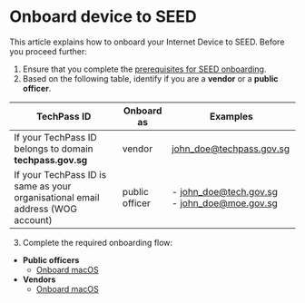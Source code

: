 # Onboard device to SEED

<!-- **IMPORTANT: This page is linked in the TechPass portal-Register Intune Device ID, so please DO NOT RENAME this file. -->

This article explains how to onboard your Internet Device to SEED. Before you proceed further:


1. Ensure that you complete the [prerequisites for SEED onboarding](prerequisites-for-onboarding).
2. Based on the following table, identify if you are a **vendor** or a **public officer**. 

| TechPass ID| Onboard as | <div style="width:210px">Examples</div> |
| ---- | ---- | ----|
| If your TechPass ID belongs to domain **techpass.gov.sg** | vendor | john_doe@techpass.gov.sg |
| If your TechPass ID is same as your organisational email address (WOG account) | public officer | - john_doe@tech.gov.sg<br>- john_doe@moe.gov.sg |

<!--
| User| Description | <div style="width:210px">Examples</div> |
|----| ------------- |:-------------:|
| **Vendor** | a) Users whose organisational email address belong to any of the following email domains:<br>&nbsp;&nbsp;&nbsp;&nbsp;&nbsp;&nbsp;&nbsp;&nbsp;- dsta.gov.sg<br>&nbsp;&nbsp;&nbsp;&nbsp;&nbsp;&nbsp;&nbsp;&nbsp;- dsta-wog.gov.sg<br>&nbsp;&nbsp;&nbsp;&nbsp;&nbsp;&nbsp;&nbsp;&nbsp;- mindef.gov.sg<br>&nbsp;&nbsp;&nbsp;&nbsp;&nbsp;&nbsp;&nbsp;&nbsp;- defence.gov.sg<br>&nbsp;&nbsp;&nbsp;&nbsp;&nbsp;&nbsp;&nbsp;&nbsp;- gebiz.gov.sg<br>&nbsp;&nbsp;&nbsp;&nbsp;&nbsp;&nbsp;&nbsp;&nbsp;- sps.gov.sg<br><br>**Note**: Email domain is the part of an email address that comes after the “@” symbol. For example, if your email address is john_doe@sps.gov.sg, then **sps.gov.sg** is your email domain.<br><br>b) Users who have a vendor email address as their organisational email address.<br><br>| - john_doe@dsta.gov.sg<br>- john_doe@gebiz.gov.sgz<br><br><br><br><br><br><br><br>- john_doe@ncs.com.sg<br>- john_doe@accenture.com.sg  |
| **Public officer** | Users whose organisational email address has a **.gov.sg** in it.<br><br>**Note**: Users who have a  ***_from*** in their email address are **NOT** public officers.<br> Users whose TechPass ID has a ***techpass.gov.sg*** are **NOT** public officers.  | - john_doe@cpf.gov.sg<br>- john_doe@hdb.gov.sg |
-->

3. Complete the required onboarding flow:

  - **Public officers**
    - [Onboard macOS](onboard-device/mac-os.md)
  - **Vendors**
    - [Onboard macOS](onboard-device/macos-vendor-onboarding.md)
